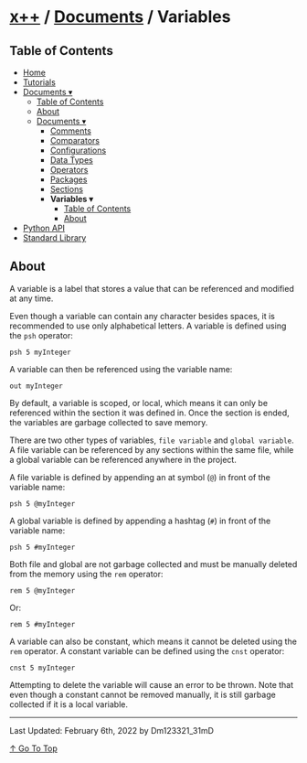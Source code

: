 # [x++](../../README.md) / [Documents](../documents.md) / Variables

## Table of Contents

- [Home](../../README.md)
- [Tutorials](../tutorials.md)
- [Documents ▾](../documents.md)
    - [Table of Contents](../documents.md#table-of-contents)
    - [About](../documents.md#about)
    - [Documents ▾](../documents.md#documents)
        - [Comments](./comments.md)
        - [Comparators](./comparators.md)
        - [Configurations](./configurations.md)
        - [Data Types](./dataTypes.md)
        - [Operators](./operators.md)
        - [Packages](./packages.md)
        - [Sections](./sections.md)
        - **Variables ▾**
            - [Table of Contents](#table-of-contents)
            - [About](#about)
- [Python API](../pythonAPI.md)
- [Standard Library](../standardLibrary.md)

## About

A variable is a label that stores a value that can be referenced and modified at any time.

Even though a variable can contain any character besides spaces, it is recommended to use only alphabetical letters. A variable is defined using the `psh` operator:

```xpp
psh 5 myInteger
```

A variable can then be referenced using the variable name:

```xpp
out myInteger
```

By default, a variable is scoped, or local, which means it can only be referenced within the section it was defined in. Once the section is ended, the variables are garbage collected to save memory.

There are two other types of variables, `file variable` and `global variable`. A file variable can be referenced by any sections within the same file, while a global variable can be referenced anywhere in the project.

A file variable is defined by appending an at symbol (`@`) in front of the variable name:

```xpp
psh 5 @myInteger
```

A global variable is defined by appending a hashtag (`#`) in front of the variable name:

```xpp
psh 5 #myInteger
```

Both file and global are not garbage collected and must be manually deleted from the memory using the `rem` operator:

```xpp
rem 5 @myInteger
```

Or:

```xpp
rem 5 #myInteger
```

A variable can also be constant, which means it cannot be deleted using the `rem` operator. A constant variable can be defined using the `cnst` operator:

```xpp
cnst 5 myInteger
```

Attempting to delete the variable will cause an error to be thrown. Note that even though a constant cannot be removed manually, it is still garbage collected if it is a local variable.

---

Last Updated: February 6th, 2022 by Dm123321_31mD

[↑ Go To Top](#x--documents--variables)